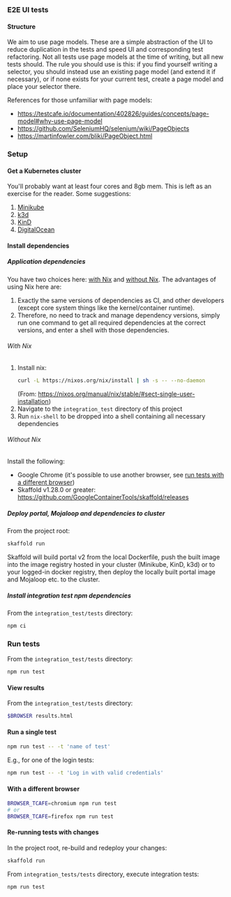 ### E2E UI tests

#### Structure
We aim to use page models. These are a simple abstraction of the UI to reduce duplication in the
tests and speed UI and corresponding test refactoring. Not all tests use page models at the time of
writing, but all new tests should. The rule you should use is this: if you find yourself writing a
selector, you should instead use an existing page model (and extend it if necessary), or if none
exists for your current test, create a page model and place your selector there.

References for those unfamiliar with page models:
- https://testcafe.io/documentation/402826/guides/concepts/page-model#why-use-page-model
- https://github.com/SeleniumHQ/selenium/wiki/PageObjects
- https://martinfowler.com/bliki/PageObject.html

### Setup

#### Get a Kubernetes cluster

You'll probably want at least four cores and 8gb mem. This is left as an exercise for the reader.
Some suggestions:
1. [Minikube](https://minikube.sigs.k8s.io/docs/)
2. [k3d](https://k3d.io/)
3. [KinD](https://kind.sigs.k8s.io/docs/)
4. [DigitalOcean](https://www.digitalocean.com/products/kubernetes/)

#### Install dependencies

##### Application dependencies
You have two choices here: [with Nix](#with-nix) and [without Nix](#without-nix). The advantages of
using Nix here are:
1. Exactly the same versions of dependencies as CI, and other developers (except core system things
   like the kernel/container runtime).
2. Therefore, no need to track and manage dependency versions, simply run one command to get all
   required dependencies at the correct versions, and enter a shell with those dependencies.

###### With Nix
1. Install nix:
    ```sh
    curl -L https://nixos.org/nix/install | sh -s -- --no-daemon
    ```
    (From: https://nixos.org/manual/nix/stable/#sect-single-user-installation)
2. Navigate to the `integration_test` directory of this project
3. Run `nix-shell` to be dropped into a shell containing all necessary dependencies

###### Without Nix
Install the following:
- Google Chrome (it's possible to use another browser, see [run tests with a different browser](#with-a-different-browser))
- Skaffold v1.28.0 or greater: https://github.com/GoogleContainerTools/skaffold/releases

##### Deploy portal, Mojaloop and dependencies to cluster
From the project root:
```sh
skaffold run
```
Skaffold will build portal v2 from the local Dockerfile, push the built image into the image
registry hosted in your cluster (Minikube, KinD, k3d) or to your logged-in docker registry, then
deploy the locally built portal image and Mojaloop etc. to the cluster.

##### Install integration test npm dependencies
From the `integration_test/tests` directory:
```sh
npm ci
```

### Run tests
From the `integration_test/tests` directory:
```sh
npm run test
```
#### View results
From the `integration_test/tests` directory:
```sh
$BROWSER results.html
```

#### Run a single test
```sh
npm run test -- -t 'name of test'
```
E.g., for one of the login tests:
```sh
npm run test -- -t 'Log in with valid credentials'
```

#### With a different browser
```sh
BROWSER_TCAFE=chromium npm run test
# or
BROWSER_TCAFE=firefox npm run test
```

#### Re-running tests with changes
In the project root, re-build and redeploy your changes:
```sh
skaffold run
```
From `integration_tests/tests` directory, execute integration tests:
```sh
npm run test
```

